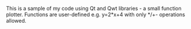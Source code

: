 This is a sample of my code using Qt and Qwt libraries - a small function plotter.
Functions are user-defined e.g. y=2*x+4 with only */+- operations allowed.

